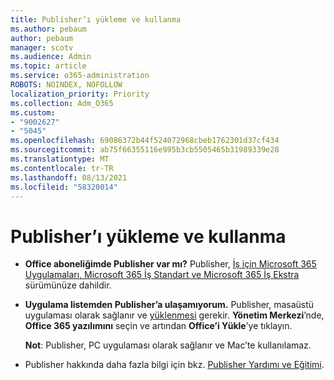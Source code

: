 ```yaml
---
title: Publisher’ı yükleme ve kullanma
ms.author: pebaum
author: pebaum
manager: scotv
ms.audience: Admin
ms.topic: article
ms.service: o365-administration
ROBOTS: NOINDEX, NOFOLLOW
localization_priority: Priority
ms.collection: Adm_O365
ms.custom:
- "9002627"
- "5045"
ms.openlocfilehash: 69086372b44f524072968cbeb1762301d37cf434
ms.sourcegitcommit: ab75f66355116e995b3cb5505465b31989339e28
ms.translationtype: MT
ms.contentlocale: tr-TR
ms.lasthandoff: 08/13/2021
ms.locfileid: "58320014"
---
```

# <a name="install-and-use-publisher"></a>Publisher’ı yükleme ve kullanma

- **Office aboneliğimde Publisher var mı?** Publisher, [İş için Microsoft 365 Uygulamaları, Microsoft 365 İş Standart ve Microsoft 365 İş Ekstra](https://products.office.com/compare-all-microsoft-office-products?activetab=tab:primaryr2) sürümünüze dahildir.
- **Uygulama listemden Publisher’a ulaşamıyorum.**  Publisher, masaüstü uygulaması olarak sağlanır ve [yüklenmesi](https://support.office.com/article/Install-Office-apps-from-Office-365-dcf2d841-dac7-455b-9a77-fc8f7ee92702) gerekir. **Yönetim Merkezi**’nde, **Office 365 yazılımını** seçin ve artından **Office’i Yükle**’ye tıklayın. 

    **Not**: Publisher, PC uygulaması olarak sağlanır ve Mac’te kullanılamaz.
- Publisher hakkında daha fazla bilgi için bkz. [Publisher Yardımı ve Eğitimi](https://support.office.com/publisher).
